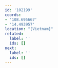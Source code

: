 ```yaml
---
id: '102199'
coords:
- '108.695667'
- '14.493957'
location: "[Vietnam]"
related:
  label: ''
  ids: []
next:
  label: ''
  ids: []
---
```


